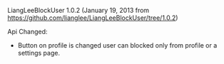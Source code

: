 LiangLeeBlockUser 1.0.2
(January 19, 2013 from https://github.com/lianglee/LiangLeeBlockUser/tree/1.0.2)

Api Changed:

* Button on profile is changed user can blocked only from profile or a settings page. 

